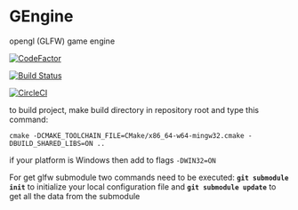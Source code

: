 # GEngine
opengl (GLFW) game engine

[![CodeFactor](https://www.codefactor.io/repository/github/fedorlap2006/gengine/badge)](https://www.codefactor.io/repository/github/fedorlap2006/gengine)

[![Build Status](https://travis-ci.org/FedorLap2006/GEngine.svg?branch=master)](https://travis-ci.org/FedorLap2006/GEngine)

[![CircleCI](https://circleci.com/gh/FedorLap2006/GEngine.svg?style=svg)](https://circleci.com/gh/FedorLap2006/GEngine)

to build project, make build directory in repository root
and type this command:

```cmake -DCMAKE_TOOLCHAIN_FILE=CMake/x86_64-w64-mingw32.cmake -DBUILD_SHARED_LIBS=ON ..```

if your platform is Windows then add to flags ```-DWIN32=ON```

For get glfw submodule two commands need to be executed:
  **```git submodule init```** to initialize your local configuration file and 
  **```git submodule update```** to get all the data from the submodule
